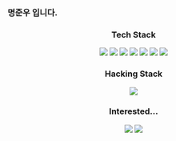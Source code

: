 ### 명준우 입니다.

<!--
**paradox0909/paradox0909** is a ✨ _special_ ✨ repository because its `README.md` (this file) appears on your GitHub profile.

Here are some ideas to get you started:

- 🔭 I’m currently working on ...
- 🌱 I’m currently learning ...
- 👯 I’m looking to collaborate on ...
- 🤔 I’m looking for help with ...
- 💬 Ask me about ...
- 📫 How to reach me: ...
- 😄 Pronouns: ...
- ⚡ Fun fact: ...
-->
<h3 align="center"> Tech Stack </h3>
<div align="center">
<img src="https://img.shields.io/badge/python-20232a.svg?style=for-the-badge&logo=python&logoColor=61DAFB" />
<img src="https://img.shields.io/badge/rust-20232a.svg?style=for-the-badge&logo=rust&logoColor=61DAFB" />
<img src="https://img.shields.io/badge/php-20232a.svg?style=for-the-badge&logo=php&logoColor=61DAFB" />
<img src="https://img.shields.io/badge/docker-20232a.svg?style=for-the-badge&logo=docker&logoColor=61DAFB" />
<img src="https://img.shields.io/badge/mysql-20232a.svg?style=for-the-badge&logo=mysql&logoColor=61DAFB" />
<img src="https://img.shields.io/badge/mssql-20232a.svg?style=for-the-badge&logo=mssql&logoColor=61DAFB" />
<img src="https://img.shields.io/badge/linux-20232a.svg?style=for-the-badge&logo=linux&logoColor=61DAFB" />
</div>

<h3 align="center"> Hacking Stack </h3>
<div align="center">

<img src="https://img.shields.io/badge/web_hacking-20232a.svg?style=for-the-badge&logo=security&logoColor=61DAFB" />
</div>

</div>

<h3 align="center"> Interested... </h3>
<div align="center">

<img src="https://img.shields.io/badge/web3-20232a.svg?style=for-the-badge&logo=web3&logoColor=61DAFB" />
<img src="https://img.shields.io/badge/blockchain-20232a.svg?style=for-the-badge&logo=blockchain&logoColor=61DAFB" />
</div>

